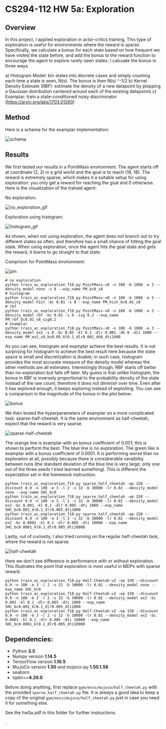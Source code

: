 # CS294-112 HW 5a: Exploration
## Overview
In this project, I applied exploration in actor-critics training. This type of exploration is useful for environments where the reward is sparse. Specifically, we calculate a bonus for each state based on how frequent we have visited the state before, and add the bonus to the reward function to encourage the agent to explore rarely-seen states. I calcuate the bonus in three ways.

a) Histogram Model: bin states into discrete cases and simply counting each time a state is seen, N(s). The bonus is then N(s) ^-1/2 
b) Kernel Density Estimate (RBF): estimate the density of a new datapoint by plopping a Gaussian distribution centered around each of the existing datapoints
c) Examplar: train a state-conditioned noisy discriminator (https://arxiv.org/abs/1703.01260)

## Method
Here is a schema for the examplar implementation:

![schema](img/schema.png)

## Results
We first tested our results in a PointMass environment. The agent starts off at coordinate (2, 2) in a grid world and the goal is to reach (18, 18). The reward is extremely sparse, which makes it a suitable setup for using exploration: you only get a reward for reaching the goal and 0 otherwise. Here is the visualization of the trained agent:

No exploration:

![no_exploration_gif](data/ac_PM_bc0_s8_PointMass-v0_14-12-2018_20-40-50/1/exploration.gif)

Exploration using histogram:

![histogram_gif](data/ac_PM_hist_bc0.01_s8_PointMass-v0_14-12-2018_16-52-20/1/exploration.gif)

As shown, when not using exploration, the agent does not branch out to try different states as often, and therefore has a small chance of hitting the goal state. When using exploration, once the agent hits the goal state and gets the reward, it learns to go straight to that state.

Comprison for PointMass environment:

![pm](img/comparison.png)

```
# no exploration
python train_ac_exploration_f18.py PointMass-v0 -n 100 -b 1000 -e 3 --density_model none -s 8 --exp_name PM_bc0_s8
# histogram
python train_ac_exploration_f18.py PointMass-v0 -n 100 -b 1000 -e 3 --density_model hist -bc 0.01 -s 8 --exp_name PM_hist_bc0.01_s8
# rbf
python train_ac_exploration_f18.py PointMass-v0 -n 100 -b 1000 -e 3 --density_model rbf -bc 0.01 -s 8 -sig 0.2 --exp_name PM_rbf_bc0.01_s8_sig0.2
# examplar
python train_ac_exploration_f18.py PointMass-v0 -n 100 -b 1000 -e 3 --density_model ex2 -s 8 -bc 0.05 -kl 0.1 -dlr 0.001 -dh 8 -dti 1000 --exp_name PM_ex2_s8_bc0.05_kl0.1_dlr0.001_dh8_dti1000
```

As you can see, histogram and examplar achieve the best results. It is not surprising for histogram to achieve the best result here because the state space is small and discretization is doable; in such case, histogram provides the most accurate measure of the density model whereas the other methods are all estimates. Interestingly though, RBF starts off better than no-exploration but falls off later. My guess is that unlike histogram, the bonus in RBF is inversely proportional to the probability density of the state instead of the raw count; therefore it does not diminish over time. Even after it has explored enough, it keeps exploring instead of exploiting. You can see a comparison in the magnitude of the bonus in the plot below:

![bonus](img/bonus.png)

We then tested the hyperparameters of examplar on a more complicated task: sparse-half-cheetah. It is the same environment as half-cheetah, expect that the reward is very sparse.

![sparse-half-cheetah](img/sparse-half-cheetah.png)

The orange line is examplar with an bonus coefficient of 0.001; this is shown to perform the best. The blue line is no exploration. The green like is examplar with a bonus coefficient of 0.0001. It is performing worse than no exploration at all, possibly because there is considrerable varaibiltiy between runs (the standard deviation of the blue line is very large; only one out of the three seeds I tried learned something). This is different the expectation set in the homework instruction.

```
python train_ac_exploration_f18.py sparse_half_cheetah -ep 150 --discount 0.9 -n 100 -e 3 -l 2 -s 32 -b 30000 -lr 0.02 --density_model none --exp_name SHC_bc0
python train_ac_exploration_f18.py sparse_half_cheetah -ep 150 --discount 0.9 -n 100 -e 3 -l 2 -s 32 -b 30000 -lr 0.02 --density_model ex2 -bc 0.001 -kl 0.1 -dlr 0.005 -dti 1000 --exp_name SHC_bc0.001_kl0.1_dlr0.005_dti1000
python train_ac_exploration_f18.py sparse_half_cheetah -ep 150 --discount 0.9 -n 100 -e 3 -l 2 -s 32 -b 30000 -lr 0.02 --density_model ex2 -bc 0.0001 -kl 0.1 -dlr 0.005 -dti 10000 --exp_name SHC_bc0.0001_kl0.1_dlr0.005_dti10000
```

Lastly, out of curiosity, I also tried running on the regular half-cheetah task, where the reward is not sparse. 

![half-cheetah](img/half-cheetah.png)

Here we don't see difference in performance with or without exploration. This illustrates the point that exploration is most useful in MDPs with sparse reward.

```
python train_ac_exploration_f18.py Half-Cheetah-v2 -ep 150 --discount 0.9 -n 100 -e 3 -l 2 -s 32 -b 30000 -lr 0.02 --density_model none --exp_name SHC_bc0
python train_ac_exploration_f18.py Half-Cheetah-v2 -ep 150 --discount 0.9 -n 100 -e 3 -l 2 -s 32 -b 30000 -lr 0.02 --density_model ex2 -bc 0.001 -kl 0.1 -dlr 0.005 -dti 1000 --exp_name SHC_bc0.001_kl0.1_dlr0.005_dti1000
python train_ac_exploration_f18.py Half-Cheetah-v2 -ep 150 --discount 0.9 -n 100 -e 3 -l 2 -s 32 -b 30000 -lr 0.02 --density_model ex2 -bc 0.0001 -kl 0.1 -dlr 0.005 -dti 10000 --exp_name SHC_bc0.0001_kl0.1_dlr0.005_dti10000

```

## Dependencies:
 * Python **3.5**
 * Numpy version **1.14.5**
 * TensorFlow version **1.10.5**
 * MuJoCo version **1.50** and mujoco-py **1.50.1.56**
 * seaborn
 * tqdm==**4.26.0**

Before doing anything, first replace `gym/envs/mujoco/half_cheetah.py` with the provided `sparse_half_cheetah.py` file. It is always a good idea to keep a copy of the original `gym/envs/mujoco/half_cheetah.py` just in case you need it for something else.

See the hw5a.pdf in this folder for further instructions.
<!--See the [HW5 PDF](http://rail.eecs.berkeley.edu/deeprlcourse/static/homeworks/hw5a.pdf) for further instructions-->.
